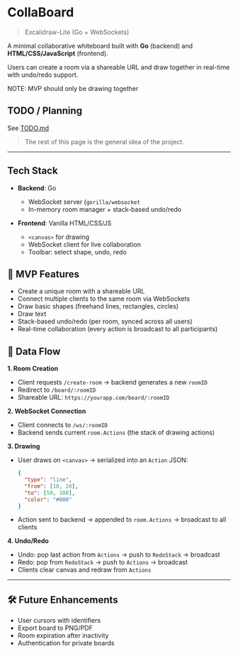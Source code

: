 # CollaBoard
> Excalidraw-Lite (Go + WebSockets)

A minimal collaborative whiteboard built with **Go** (backend) and **HTML/CSS/JavaScript** (frontend).  

Users can create a room via a shareable URL and draw together in real-time with undo/redo support.

NOTE: MVP should only be drawing together


## TODO / Planning
See [TODO.md](./TODO.md)

> The rest of this page is the general idea of the project.

---

## Tech Stack

- **Backend**: Go  
  - WebSocket server (`gorilla/websocket`
  - In-memory room manager + stack-based undo/redo  

- **Frontend**: Vanilla HTML/CSS/JS  
  - `<canvas>` for drawing  
  - WebSocket client for live collaboration  
  - Toolbar: select shape, undo, redo  

## 🎯 MVP Features

- Create a unique room with a shareable URL  
- Connect multiple clients to the same room via WebSockets  
- Draw basic shapes (freehand lines, rectangles, circles)
- Draw text  
- Stack-based undo/redo (per room, synced across all users)
- Real-time collaboration (every action is broadcast to all participants)

## 🔄 Data Flow

**1. Room Creation**
- Client requests `/create-room` → backend generates a new `roomID`  
- Redirect to `/board/:roomID`  
- Shareable URL: `https://yourapp.com/board/:roomID`

**2. WebSocket Connection**
- Client connects to `/ws/:roomID`  
- Backend sends current `room.Actions` (the stack of drawing actions)  

**3. Drawing**
- User draws on `<canvas>` → serialized into an `Action` JSON:
  ```json
  {
    "type": "line",
    "from": [10, 20],
    "to": [50, 100],
    "color": "#000"
  }
  ```

* Action sent to backend → appended to `room.Actions` → broadcast to all clients

**4. Undo/Redo**

* Undo: pop last action from `Actions` → push to `RedoStack` → broadcast
* Redo: pop from `RedoStack` → push to `Actions` → broadcast
* Clients clear canvas and redraw from `Actions`

---

## 🛠️ Future Enhancements

* User cursors with identifiers
* Export board to PNG/PDF
* Room expiration after inactivity
* Authentication for private boards

